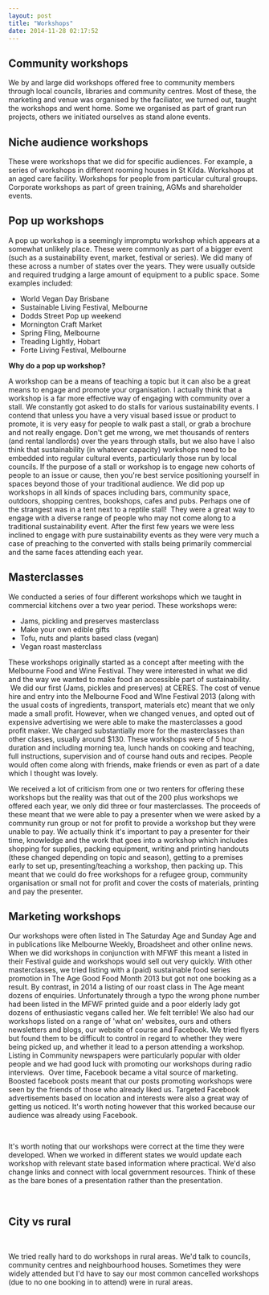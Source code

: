 ```yaml
---
layout: post
title: "Workshops"
date: 2014-11-28 02:17:52
---
```


## Community workshops 

We by and large did workshops offered free to community members through local councils, libraries and community centres. Most of these, the marketing and venue was organised by the faciliator, we turned out, taught the workshops and went home. Some we organised as part of grant run projects, others we initiated ourselves as stand alone events. 

## Niche audience workshops

These were workshops that we did for specific audiences. For example, a series of workshops in different rooming houses in St Kilda. Workshops at an aged care facility. Workshops for people from particular cultural groups. Corporate workshops as part of green training, AGMs and shareholder events. 

## Pop up workshops

A pop up workshop is a seemingly impromptu workshop which appears at a somewhat unlikely place. These were commonly as part of a bigger event (such as a sustainability event, market, festival or series). We did many of these across a number of states over the years. They were usually outside and required trudging a large amount of equipment to a public space. Some examples included:

*   World Vegan Day Brisbane
*   Sustainable Living Festival, Melbourne
*   Dodds Street Pop up weekend
*   Mornington Craft Market
*   Spring Fling, Melbourne
*   Treading Lightly, Hobart
*   Forte Living Festival, Melbourne

**Why do a pop up workshop?**

A workshop can be a means of teaching a topic but it can also be a great means to engage and promote your organisation. I actually think that a workshop is a far more effective way of engaging with community over a stall. We constantly got asked to do stalls for various sustainability events. I contend that unless you have a very visual based issue or product to promote, it is very easy for people to walk past a stall, or grab a brochure and not really engage. Don't get me wrong, we met thousands of renters (and rental landlords) over the years through stalls, but we also have I also think that sustainability (in whatever capacity) workshops need to be embedded into regular cultural events, particularly those run by local councils. If the purpose of a stall or workshop is to engage new cohorts of people to an issue or cause, then you're best service positioning yourself in spaces beyond those of your traditional audience. We did pop up workshops in all kinds of spaces including bars, community space, outdoors, shopping centres, bookshops, cafes and pubs. Perhaps one of the strangest was in a tent next to a reptile stall!  They were a great way to engage with a diverse range of people who may not come along to a traditional sustainability event. After the first few years we were less inclined to engage with pure sustainability events as they were very much a case of preaching to the converted with stalls being primarily commercial and the same faces attending each year. 

## Masterclasses 

We conducted a series of four different workshops which we taught in commercial kitchens over a two year period. These workshops were:

*   Jams, pickling and preserves masterclass
*   Make your own edible gifts
*   Tofu, nuts and plants based class (vegan)
*   Vegan roast masterclass

These workshops originally started as a concept after meeting with the Melbourne Food and Wine Festival. They were interested in what we did and the way we wanted to make food an accessible part of sustainability.  We did our first (Jams, pickles and preserves) at CERES. The cost of venue hire and entry into the Melbourne Food and WIne Festival 2013 (along with the usual costs of ingredients, transport, materials etc) meant that we only made a small profit. However, when we changed venues, and opted out of expensive advertising we were able to make the masterclasses a good profit maker. We charged substantially more for the masterclasses than other classes, usually around $130. These workshops were of 5 hour duration and including morning tea, lunch hands on cooking and teaching, full instructions, supervision and of course hand outs and recipes. People would often come along with friends, make friends or even as part of a date which I thought was lovely.

We received a lot of criticism from one or two renters for offering these workshops but the reality was that out of the 200 plus workshops we offered each year, we only did three or four masterclasses. The proceeds of these meant that we were able to pay a presenter when we were asked by a community run group or not for profit to provide a workshop but they were unable to pay. We actually think it's important to pay a presenter for their time, knowledge and the work that goes into a workshop which includes shopping for supplies, packing equipment, writing and printing handouts (these changed depending on topic and season), getting to a premises early to set up, presenting/teaching a workshop, then packing up. This meant that we could do free workshops for a refugee group, community organisation or small not for profit and cover the costs of materials, printing and pay the presenter.

## Marketing workshops

Our workshops were often listed in The Saturday Age and Sunday Age and in publications like Melbourne Weekly, Broadsheet and other online news. When we did workshops in conjunction with MFWF this meant a listed in their Festival guide and workshops would sell out very quickly. With other masterclasses, we tried listing with a (paid) sustainable food series promotion in The Age Good Food Month 2013 but got not one booking as a result. By contrast, in 2014 a listing of our roast class in The Age meant dozens of enquiries. Unfortunately through a typo the wrong phone number had been listed in the MFWF printed guide and a poor elderly lady got dozens of enthusiastic vegans called her. We felt terrible! We also had our workshops listed on a range of 'what on' websites, ours and others newsletters and blogs, our website of course and Facebook. We tried flyers but found them to be difficult to control in regard to whether they were being picked up, and whether it lead to a person attending a workshop. Listing in Community newspapers were particularly popular with older people and we had good luck with promoting our workshops during radio interviews.  Over time, Facebook became a vital source of marketing. Boosted facebook posts meant that our posts promoting workshops were seen by the friends of those who already liked us. Targeted Facebook advertisements based on location and interests were also a great way of getting us noticed. It's worth noting however that this worked because our audience was already using Facebook. 

 

It's worth noting that our workshops were correct at the time they were developed. When we worked in different states we would update each workshop with relevant state based information where practical. We'd also change links and connect with local government resources. Think of these as the bare bones of a presentation rather than the presentation.

 

## City vs rural

 

<span>We tried really hard to do workshops in rural areas. We'd talk to councils, community centres and neighbourhood houses. Sometimes they were widely attended but I'd have to say our most common cancelled workshops (due to no one booking in to attend) were in rural areas. </span>